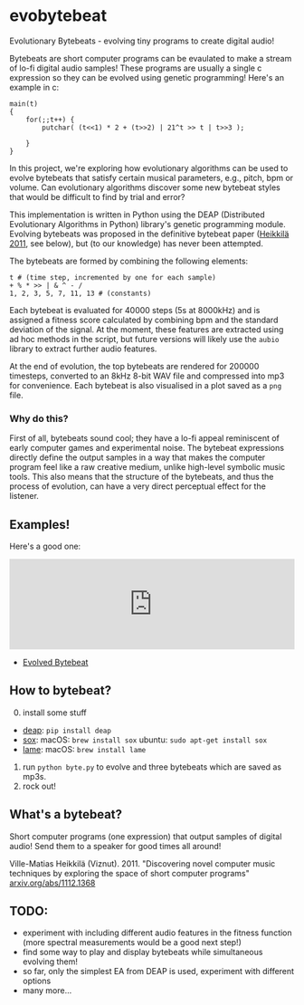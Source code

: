 # evobytebeat

Evolutionary Bytebeats - evolving tiny programs to create digital
audio!

Bytebeats are short computer programs can be evaulated to make a
stream of lo-fi digital audio samples! These programs are usually a
single c expression so they can be evolved using genetic programming!
Here's an example in c:

    main(t)
    {
        for(;;t++) {
            putchar( (t<<1) * 2 + (t>>2) | 21^t >> t | t>>3 );
    
        }
    }

In this project, we're exploring how evolutionary algorithms can be
used to evolve bytebeats that satisfy certain musical parameters,
e.g., pitch, bpm or volume. Can evolutionary algorithms discover some
new bytebeat styles that would be difficult to find by trial and
error?

This implementation is written in Python using the DEAP (Distributed
Evolutionary Algorithms in Python) library's genetic programming
module. Evolving bytebeats was proposed in the definitive bytebeat
paper ([Heikkilä 2011](http://arxiv.org/abs/1112.1368), see below),
but (to our knowledge) has never been attempted.

The bytebeats are formed by combining the following elements:

    t # (time step, incremented by one for each sample)
    + % * >> | & ^ - /
    1, 2, 3, 5, 7, 11, 13 # (constants)

Each bytebeat is evaluated for 40000 steps (5s at 8000kHz) and is
assigned a fitness score calculated by combining bpm and the standard
deviation of the signal. At the moment, these features are extracted
using ad hoc methods in the script, but future versions will likely
use the `aubio` library to extract further audio features.

At the end of evolution, the top bytebeats are rendered for 200000
timesteps, converted to an 8kHz 8-bit WAV file and compressed into mp3
for convenience. Each bytebeat is also visualised in a plot saved as a
`png` file.

### Why do this?

First of all, bytebeats sound cool; they have a lo-fi appeal
reminiscent of early computer games and experimental noise. The
bytebeat expressions directly define the output samples in a way that
makes the computer program feel like a raw creative medium, unlike
high-level symbolic music tools. This also means that the structure of
the bytebeats, and thus the process of evolution, can have a very
direct perceptual effect for the listener.

## Examples!

Here's a good one:

<iframe width="100%" height="160" src="https://clyp.it/y4i4b4dx/widget" frameborder="0"></iframe>

- [Evolved Bytebeat](https://clyp.it/y4i4b4dx)

## How to bytebeat?

0. install some stuff
  - [deap](https://github.com/deap/deap): `pip install deap`
  - [sox](http://sox.sourceforge.net): macOS: `brew install sox` ubuntu: `sudo apt-get install sox`
  - [lame](): macOS: `brew install lame`
1. run `python byte.py` to evolve and  three bytebeats which are saved
   as mp3s.
2. rock out!

## What's a bytebeat?

Short computer programs (one expression) that output samples of digital audio! Send them to a speaker for good times all around!

Ville-Matias Heikkilä (Viznut). 2011.  "Discovering novel computer music techniques by exploring the space of short computer programs" [arxiv.org/abs/1112.1368](http://arxiv.org/abs/1112.1368)

## TODO:

- experiment with including different audio features in the fitness
function (more spectral measurements would be a good next step!)
- find some way to play and display bytebeats while simultaneous
evolving them!
- so far, only the simplest EA from DEAP is used, experiment with
different options
- many more...
